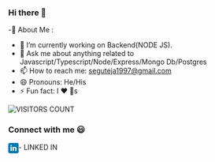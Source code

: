 ### Hi there 👋
-💫  About Me :
- 🔭 I’m currently working on Backend(NODE JS).
- 💬 Ask me about anything related to Javascript/Typescript/Node/Express/Mongo Db/Postgres
- 📫 How to reach me: seguteja1997@gmail.com
- 😄 Pronouns: He/His
- ⚡ Fun fact: I ❤️ 🐶s


![VISITORS COUNT](https://komarev.com/ghpvc/?username=tejasvss&color=green&style=for-the-badge)

### Connect with me :smiley:

<a href="https://www.linkedin.com/in/teja-segu-26472717a/">
  <img align="left" alt="Vedant Jajoo Linkdin" width="21px" src="https://raw.githubusercontent.com/edent/SuperTinyIcons/099dc12b59179d07d534069bc8551718f786d91a/images/svg/linkedin.svg" />
</a>
- LINKED IN






